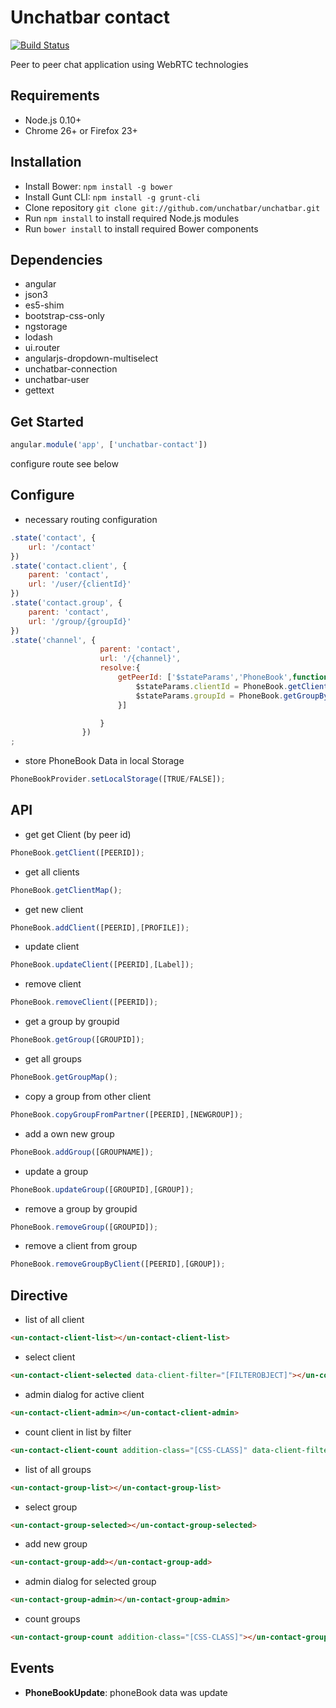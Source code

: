 # Unchatbar contact
[![Build Status](https://travis-ci.org/unchatbar/unchatbar-contact.svg?branch=master)](https://travis-ci.org/unchatbar/unchatbar-contact)

Peer to peer chat application using WebRTC technologies

## Requirements
* Node.js 0.10+
* Chrome 26+ or Firefox 23+

## Installation
* Install Bower: `npm install -g bower`
* Install Gunt CLI: `npm install -g grunt-cli`
* Clone repository `git clone git://github.com/unchatbar/unchatbar.git`
* Run `npm install` to install required Node.js modules
* Run `bower install` to install required Bower components


## Dependencies
* angular
* json3
* es5-shim
* bootstrap-css-only
* ngstorage
* lodash
* ui.router
* angularjs-dropdown-multiselect
* unchatbar-connection
* unchatbar-user
* gettext

## Get Started
```javascript
angular.module('app', ['unchatbar-contact'])
```

configure route see below




## Configure

* necessary routing configuration

>
```javascript
.state('contact', {
    url: '/contact'
})
.state('contact.client', {
    parent: 'contact',
    url: '/user/{clientId}'
})
.state('contact.group', {
    parent: 'contact',
    url: '/group/{groupId}'
})
.state('channel', {
                    parent: 'contact',
                    url: '/{channel}',
                    resolve:{
                        getPeerId: ['$stateParams','PhoneBook',function( $stateParams,PhoneBook){
                            $stateParams.clientId = PhoneBook.getClientByChannel($stateParams.channel).id || null;
                            $stateParams.groupId = PhoneBook.getGroupByChannel($stateParams.channel).id || null;
                        }]

                    }
                })
;
```

* store PhoneBook Data in local Storage

>
```javascript
PhoneBookProvider.setLocalStorage([TRUE/FALSE]);
```


## API
* get get Client (by peer id)

>
```javascript
PhoneBook.getClient([PEERID]);
```

* get all clients

>
```javascript
PhoneBook.getClientMap();
```

* get new client

>
```javascript
PhoneBook.addClient([PEERID],[PROFILE]);
```

* update client

>
```javascript
PhoneBook.updateClient([PEERID],[Label]);
```

* remove client

>
```javascript
PhoneBook.removeClient([PEERID]);
```

* get a group by groupid

>
```javascript
PhoneBook.getGroup([GROUPID]);
```


* get all groups

>
```javascript
PhoneBook.getGroupMap();
```


* copy a group from other client

>
```javascript
PhoneBook.copyGroupFromPartner([PEERID],[NEWGROUP]);
```

* add a own new group

>
```javascript
PhoneBook.addGroup([GROUPNAME]);
```


* update a group

>
```javascript
PhoneBook.updateGroup([GROUPID],[GROUP]);
```

* remove a group by groupid

>
```javascript
PhoneBook.removeGroup([GROUPID]);
```

* remove a client from group

>
```javascript
PhoneBook.removeGroupByClient([PEERID],[GROUP]);
```

## Directive

* list of all client

>
```html
<un-contact-client-list></un-contact-client-list>
```


* select client

>
```html
<un-contact-client-selected data-client-filter="[FILTEROBJECT]"></un-contact-client-selected>
```


* admin dialog for active client

>
```html
<un-contact-client-admin></un-contact-client-admin>
```

* count client in list by filter

>
```html
<un-contact-client-count addition-class="[CSS-CLASS]" data-client-filter="[FILTEROBJECT]"></un-contact-client-count>
```


* list of all groups

>
```html
<un-contact-group-list></un-contact-group-list>
```


* select group

>
```html
<un-contact-group-selected></un-contact-group-selected>
```


* add new group

>
```html
<un-contact-group-add></un-contact-group-add>
```

* admin dialog for selected group

>
```html
<un-contact-group-admin></un-contact-group-admin>
```

* count groups

>
```html
<un-contact-group-count addition-class="[CSS-CLASS]"></un-contact-group-count>
```


## Events

* **PhoneBookUpdate**: phoneBook data was update
